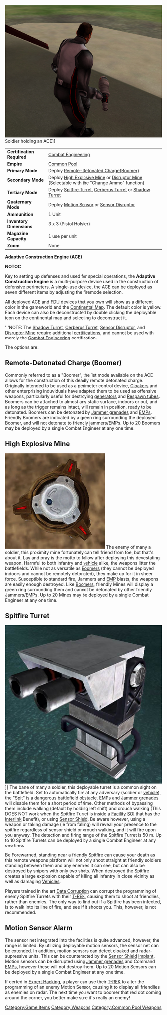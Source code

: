![](../images/ACEPicture.jpg "fig:ACEPicture.jpg") Soldier holding an ACE\]\]

|                            |                                                                                                                                        |
| -------------------------- | -------------------------------------------------------------------------------------------------------------------------------------- |
| **Certification Required** | [Combat Engineering](../certifications/Combat_Engineering.md)                                                                          |
| **Empire**                 | [Common Pool](../terminology/Common_Pool.md)                                                                                           |
| **Primary Mode**           | Deploy [Remote-Detonated Charge(Boomer)](<#Remote-Detonated_Charge_(Boomer)>)                                                          |
| **Secondary Mode**         | Deploy [High Explosive Mine](#High_Explosive_Mine) or [Disruptor Mine](Disruptor_Mine.md) (Selectable with the "Change Ammo" function) |
| **Tertiary Mode**          | Deploy [Spitfire Turret](#Spitfire_Turret), [Cerberus Turret](Cerberus_Turret.md) or [Shadow Turret](Shadow_Turret.md)                 |
| **Quaternary Mode**        | Deploy [Motion Sensor](#Motion_Sensor_Alarm) or [Sensor Disruptor](../items/Sensor_Disruptor.md)                                       |
| **Ammunition**             | 1 Unit                                                                                                                                 |
| **Inventory Dimensions**   | 3 x 3 (Pistol Holster)                                                                                                                 |
| **Magazine Capacity**      | 1 use per unit                                                                                                                         |
| **Zoom**                   | None                                                                                                                                   |

**Adaptive Construction Engine (ACE)**

**NOTOC**

Key to setting up defenses and used for special operations, the
**Adaptive Construction Engine** is a multi-purpose device used in the
construction of defensive perimeters. A single-use device, the ACE can
be deployed as seven different items by adjusting the firemode
selection.

All deployed ACE and [FDU](FDU.md) devices that you own will
show as a different color in the gameworld and the [Continental
Map](../etc/Continental_Map.md). The default color is yellow. Each
device can also be deconstructed by double clicking the deployable icon
on the continental map and selecting to deconstruct it.

'''NOTE: The [Shadow Turret](Shadow_Turret.md), [Cerberus
Turret](Cerberus_Turret.md), [Sensor
Disruptor](../items/Sensor_Disruptor.md), and [Disruptor
Mine](Disruptor_Mine.md) require additional
[certifications](../certifications/Certification.md), and cannot be used with
merely the [Combat Engineering](../certifications/Combat_Engineering.md)
certification.

The options are:

## Remote-Detonated Charge (Boomer)

Commonly referred to as a "Boomer", the 1st mode available on the ACE
allows for the construction of this deadly remote detonated charge.
Originally intended to be used as a perimeter control device,
[Cloakers](../items/Infiltration_Suit.md) and other enterprising
induviduals have adapted them to be used as offensive weapons,
particularly useful for destroying [generators](../items/Generator.md)
and [Respawn tubes](../items/Respawn_Tube.md). Boomers can be attached to
almost any static surface, indoors or out, and as long as the trigger
remains intact, will remain in position, ready to be detonated. Boomers
can be detonated by [Jammer grenades](Jammer_Grenade.md) and
[EMPs](../commands/EMP.md). Friendly Boomers are indicated by a green ring
surrounding the deployed Boomer, and will not detonate to friendly
jammers/EMPs. Up to 20 Boomers may be deployed by a single Combat
Engineer at any one time.

## High Explosive Mine

![](../images/HE_Mine.jpg "fig:HE_Mine.jpg") The enemy of many a soldier, this
proximity mine fortunately can tell friend from foe, but that's about
it. Lay and pray is the motto to follow after deploying this devestating
weapon. Harmful to both infantry and [vehicle](../vehicles/Vehicle.md)
alike, the weapons litter the battlefields. While not as versatile as
[Boomers](Adaptive_Construction_Engine.md#Boomer) (they cannot be deployed indoors and
cannot be remotely detonated), they make up for it in sheer force.
Susceptible to standard fire, Jammers and [EMP](../commands/EMP.md) blasts,
the weapons are easily enough destroyed. Like
[Boomers](<#Remote-Detonated_Charge_(Boomer)>), friendly Mines
will display a green ring surrounding them and cannot be detonated by
other friendly Jammers/[EMPs](../commands/EMP.md). Up to 20 Mines may be
deployed by a single Combat Engineer at any one time.

## Spitfire Turret

![](../images/Spitfire.jpg "fig:Spitfire.jpg")\]\] The bane of many a soldier,
this deployable turret is a common sight on the battlefield. Set to
automatically fire at any adversary (soldier or
[vehicle](../vehicles/Vehicle.md)), the "Spit" is a dangerous battlefield
obstacle. [EMPs](../commands/EMP.md) and [Jammer
grenades](Jammer_Grenade.md) will disable them for a short
period of time. Other methods of bypassing them include walking (default
by holding left shift) and crouch walking (This DOES NOT work when the
Spitfire Turret is inside a [Facility](../locations/Facilities.md)
[SOI](../locations/Sphere_of_Influence.md) that has the
[Interlink](../terminology/Interlink.md) Benefit), or using [Sensor
Shield](../implants/Sensor_Shield.md). Be aware however, using a weapon or
taking damage (ie from falling) will reveal your presence to the
spitfire regardless of sensor shield or crouch walking, and it will fire
upon you anyway. The detection and firing range of the Spitfire Turret
is 50 m. Up to 10 Spitfire Turrets can be deployed by a single Combat
Engineer at any one time.

Be Forewarned, standing near a friendly Spitfire can cause your death as
this remote weapons platform will not only shoot straight at friendly
soldiers standing between them and any enemies it can see, but can also
be destroyed by snipers with only two shots. When destroyed the Spitfire
creates a large explosion capable of killing all infantry in close
vicinity as well as damaging [Vehicles](../vehicles/Vehicle.md).

Players trained in the art [Data Corruption](../certifications/Data_Corruption.md)
can corrupt the programming of enemy Spitfire Turrets with their
[T-REK](T-REK.md), causing them to shoot at friendlies, rather
than enemies. The only way to find out if a Spitfire has been infected,
is to walk into its line of fire, and see if it shoots you. This,
however, is not recommended.

## Motion Sensor Alarm

The sensor net integrated into the facilities is quite advanced,
however, the range is limited. By utilizing deployable motion sensors,
the sensor net can be extended. In addition, motion sensors can detect
cloaked and radar-supressive units. This can be counteracted by the
[Sensor Shield](../implants/Sensor_Shield.md)
[Implant](../implants/Implants.md). Motion sensors can be disrupted using
[Jammer grenades](Jammer_Grenade.md) and Command
[EMPs](../commands/EMP.md), however these will not destroy them. Up to 20
Motion Sensors can be deployed by a single Combat Engineer at any one
time.

If certed in [Expert Hacking](../certifications/Expert_Hacking.md), a player can
use their [T-REK](T-REK.md) to alter the programming of an enemy
Motion Sensor, causing it to display all friendlies as enemies on radar.
The next time you want to boomer that red dot coming around the corner,
you better make sure it's really an enemy!

[Category:Game Items](../Category:Game_Items.md)
[Category:Weapons](../Category:Weapons.md) [Category:Common Pool
Weapons](../Category:Common_Pool_Weapons.md)
